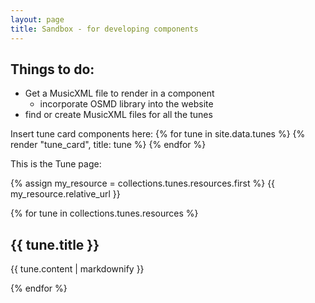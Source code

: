 ```yaml
---
layout: page
title: Sandbox - for developing components
---
```


## Things to do:
* Get a MusicXML file to render in a component
    * incorporate OSMD library into the website
* find or create MusicXML files for all the tunes

Insert tune card components here:
{% for tune in site.data.tunes %}
{% render "tune_card", title: tune %}
{% endfor %}

This is the Tune page:

{% assign my_resource = collections.tunes.resources.first %}
{{ my_resource.relative_url }}

{% for tune in collections.tunes.resources %}
  <h2>{{ tune.title }}</h2>
  <p>{{ tune.content | markdownify }}</p>
{% endfor %}

